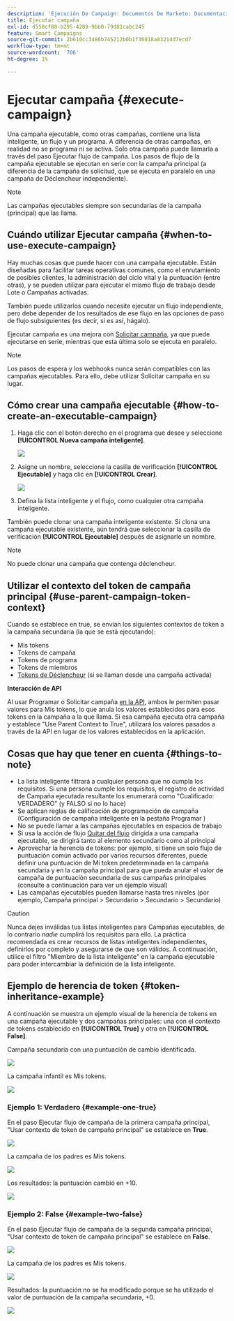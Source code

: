```yaml
---
description: 'Ejecución De Campaign: Documentos De Marketo: Documentación Del Producto'
title: Ejecutar campaña
exl-id: d550cf08-b295-4289-9bb0-79d81cabc245
feature: Smart Campaigns
source-git-commit: 2b610cc3486b745212b0b1f36018a83214d7ecd7
workflow-type: tm+mt
source-wordcount: '706'
ht-degree: 1%

---
```


# Ejecutar campaña {#execute-campaign}

Una campaña ejecutable, como otras campañas, contiene una lista inteligente, un flujo y un programa. A diferencia de otras campañas, en realidad no se programa ni se activa. Solo otra campaña puede llamarla a través del paso Ejecutar flujo de campaña. Los pasos de flujo de la campaña ejecutable se ejecutan en serie con la campaña principal (a diferencia de la campaña de solicitud, que se ejecuta en paralelo en una campaña de Déclencheur independiente).

>[!NOTE]
>
>Las campañas ejecutables siempre son secundarias de la campaña (principal) que las llama.

## Cuándo utilizar Ejecutar campaña {#when-to-use-execute-campaign}

Hay muchas cosas que puede hacer con una campaña ejecutable. Están diseñadas para facilitar tareas operativas comunes, como el enrutamiento de posibles clientes, la administración del ciclo vital y la puntuación (entre otras), y se pueden utilizar para ejecutar el mismo flujo de trabajo desde Lote o Campañas activadas.

También puede utilizarlos cuando necesite ejecutar un flujo independiente, pero debe depender de los resultados de ese flujo en las opciones de paso de flujo subsiguientes (es decir, si es así, hágalo).

Ejecutar campaña es una mejora con [Solicitar campaña](/help/marketo/product-docs/core-marketo-concepts/smart-campaigns/flow-actions/request-campaign.md), ya que puede ejecutarse en serie, mientras que esta última solo se ejecuta en paralelo.

>[!NOTE]
>
>Los pasos de espera y los webhooks nunca serán compatibles con las campañas ejecutables. Para ello, debe utilizar Solicitar campaña en su lugar.

## Cómo crear una campaña ejecutable {#how-to-create-an-executable-campaign}

1. Haga clic con el botón derecho en el programa que desee y seleccione **[!UICONTROL Nueva campaña inteligente]**.

   ![](assets/execute-campaign-1.png)

1. Asigne un nombre, seleccione la casilla de verificación **[!UICONTROL Ejecutable]** y haga clic en **[!UICONTROL Crear]**.

   ![](assets/execute-campaign-2.png)

1. Defina la lista inteligente y el flujo, como cualquier otra campaña inteligente.

También puede clonar una campaña inteligente existente. Si clona una campaña ejecutable existente, aún tendrá que seleccionar la casilla de verificación **[!UICONTROL Ejecutable]** después de asignarle un nombre.

>[!NOTE]
>
>No puede clonar una campaña que contenga déclencheur.

## Utilizar el contexto del token de campaña principal {#use-parent-campaign-token-context}

Cuando se establece en true, se envían los siguientes contextos de token a la campaña secundaria (la que se está ejecutando):

* Mis tokens
* Tokens de campaña
* Tokens de programa
* Tokens de miembros
* [Tokens de Déclencheur](/help/marketo/product-docs/marketo-sales-insight/msi-for-salesforce/features/tabs-in-the-msi-panel/interesting-moments/trigger-tokens-for-interesting-moments.md) (si se llaman desde una campaña activada)

**Interacción de API**

Al usar Programar o Solicitar campaña [en la API](https://experienceleague.adobe.com/es/docs/marketo-developer/marketo/rest/assets/smart-campaigns#batch), ambos le permiten pasar valores para Mis tokens, lo que anula los valores establecidos para esos tokens en la campaña a la que llama. Si esa campaña ejecuta otra campaña y establece &quot;Use Parent Context to True&quot;, utilizará los valores pasados a través de la API en lugar de los valores establecidos en la aplicación.

## Cosas que hay que tener en cuenta {#things-to-note}

* La lista inteligente filtrará a cualquier persona que no cumpla los requisitos. Si una persona cumple los requisitos, el registro de actividad de Campaña ejecutada resultante los enumerará como &quot;Cualificado: VERDADERO&quot; (y FALSO si no lo hace)
* Se aplican reglas de calificación de programación de campaña (Configuración de campaña inteligente en la pestaña Programar )
* No se puede llamar a las campañas ejecutables en espacios de trabajo
* Si usa la acción de flujo [Quitar del flujo](/help/marketo/product-docs/core-marketo-concepts/smart-campaigns/flow-actions/remove-from-flow.md) dirigida a una campaña ejecutable, se dirigirá tanto al elemento secundario como al principal
* Aprovechar la herencia de tokens: por ejemplo, si tiene un solo flujo de puntuación común activado por varios recursos diferentes, puede definir una puntuación de Mi token predeterminada en la campaña secundaria y en la campaña principal para que pueda anular el valor de campaña de puntuación secundaria de sus campañas principales (consulte a continuación para ver un ejemplo visual)
* Las campañas ejecutables pueden llamarse hasta tres niveles (por ejemplo, Campaña principal > Secundario > Secundario > Secundario)

>[!CAUTION]
>
>Nunca dejes inválidas tus listas inteligentes para Campañas ejecutables, de lo contrario _nadie_ cumplirá los requisitos para ello. La práctica recomendada es crear recursos de listas inteligentes independientes, definirlos por completo y asegurarse de que son válidos. A continuación, utilice el filtro &quot;Miembro de la lista inteligente&quot; en la campaña ejecutable para poder intercambiar la definición de la lista inteligente.

## Ejemplo de herencia de token {#token-inheritance-example}

A continuación se muestra un ejemplo visual de la herencia de tokens en una campaña ejecutable y dos campañas principales: una con el contexto de tokens establecido en **[!UICONTROL True]** y otra en **[!UICONTROL False]**.

Campaña secundaria con una puntuación de cambio identificada.

![](assets/execute-campaign-3.png)

La campaña infantil es Mis tokens.

![](assets/execute-campaign-4.png)

### Ejemplo 1: Verdadero {#example-one-true}

En el paso Ejecutar flujo de campaña de la primera campaña principal, &quot;Usar contexto de token de campaña principal&quot; se establece en **True**.

![](assets/execute-campaign-5.png)

La campaña de los padres es Mis tokens.

![](assets/execute-campaign-6.png)

Los resultados: la puntuación cambió en +10.

![](assets/execute-campaign-7.png)

### Ejemplo 2: False {#example-two-false}

En el paso Ejecutar flujo de campaña de la segunda campaña principal, &quot;Usar contexto de token de campaña principal&quot; se establece en **False**.

![](assets/execute-campaign-8.png)

La campaña de los padres es Mis tokens.

![](assets/execute-campaign-9.png)

Resultados: la puntuación no se ha modificado porque se ha utilizado el valor de puntuación de la campaña secundaria, +0.

![](assets/execute-campaign-10.png)
